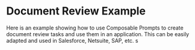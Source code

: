 # Document Review Example

Here is an example showing how to use Composable Prompts to create document review tasks and
use them in an application. This can be easily adapted and used in Salesforce, Netsuite, SAP, etc.
s
